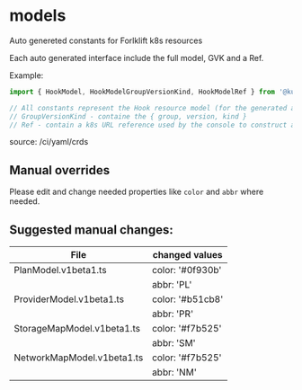 # models

Auto genereted constants for Forlklift k8s resources

Each auto generated interface include the full model, GVK and a Ref.

Example:

``` ts
import { HookModel, HookModelGroupVersionKind, HookModelRef } from '@kubev2v/types';

// All constants represent the Hook resource model (for the generated apiVersion)
// GroupVersionKind - containe the { group, version, kind }
// Ref - contain a k8s URL reference used by the console to construct a query.
```

source: /ci/yaml/crds

## Manual overrides

Please edit and change needed properties like `color` and `abbr` where needed.

## Suggested manual changes:

| File | changed values |
|------|----------------|
| PlanModel.v1beta1.ts | color: '#0f930b' |
|                      | abbr: 'PL' |
| ProviderModel.v1beta1.ts | color: '#b51cb8' |
|                      | abbr: 'PR' |  |
| StorageMapModel.v1beta1.ts | color: '#f7b525' |
|                      | abbr: 'SM' |
| NetworkMapModel.v1beta1.ts | color: '#f7b525' |
|                      | abbr: 'NM' |
